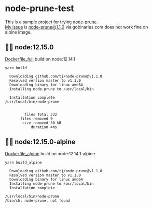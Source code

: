 # node-prune-test

This is a sample project for trying [node-prune](https://github.com/tj/node-prune).  
[My issue](https://github.com/tj/node-prune/issues/64) is node-prune@1.1.0 via gobinaries.com does not work fine on alpine image.

## :ok_woman: node:12.15.0

[Dockerfile_full](https://github.com/TasukuUno/node-prune-test/blob/master/Dockerfile_full)
build on node:12.14.1 

```
yarn build
```

```
  Downloading github.com/tj/node-prune@v1.1.0
  Resolved version master to v1.1.0
  Downloading binary for linux amd64
  Installing node-prune to /usr/local/bin

  Installation complete
/usr/local/bin/node-prune


         files total 332
       files removed 9
        size removed 30 kB
            duration 4ms
```

## :no_good_woman: node:12.15.0-alpine

[Dockerfile_alpine](https://github.com/TasukuUno/node-prune-test/blob/master/Dockerfile_alpine)
build on node:12.14.1-alpine 

```
yarn build_alpine
```

```
  Downloading github.com/tj/node-prune@v1.1.0
  Resolved version master to v1.1.0
  Downloading binary for linux amd64
  Installing node-prune to /usr/local/bin
  Installation complete

/usr/local/bin/node-prune
/bin/sh: node-prune: not found
```
